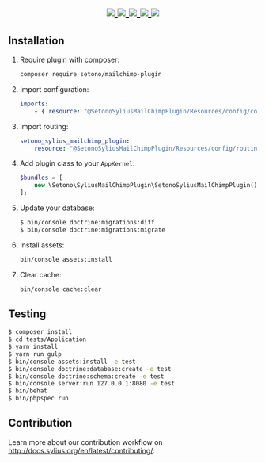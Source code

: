 <h1 align="center">
    <a href="https://packagist.org/packages/setono/sylius-mailchimp-plugin" title="License" target="_blank">
        <img src="https://img.shields.io/packagist/l/setono/sylius-mailchimp-plugin.svg" />
    </a>
    <a href="https://packagist.org/packages/setono/sylius-mailchimp-plugin" title="Version" target="_blank">
        <img src="https://img.shields.io/packagist/v/setono/sylius-mailchimp-plugin.svg" />
    </a>
    <a href="http://travis-ci.org/Setono/SyliusMailChimpPlugin" title="Build status" target="_blank">
            <img src="https://img.shields.io/travis/Setono/SyliusMailChimpPlugin/master.svg" />
        </a>
    <a href="https://scrutinizer-ci.com/g/Setono/SyliusMailChimpPlugin" title="Scrutinizer" target="_blank">
        <img src="https://img.shields.io/scrutinizer/g/Setono/SyliusMailChimpPlugin.svg" />
    </a>
    <a href="https://packagist.org/packages/setono/sylius-mailchimp-plugin" title="Total Downloads" target="_blank">
        <img src="https://poser.pugx.org/setono/sylius-mailchimp-plugin/downloads" />
    </a>
</h1>

## Installation

1. Require plugin with composer:

    ```bash
    composer require setono/mailchimp-plugin
    ```

2. Import configuration:

    ```yaml
    imports:
        - { resource: "@SetonoSyliusMailChimpPlugin/Resources/config/config.yml" }
    ```
3. Import routing:
   
    ```yaml
    setono_sylius_mailchimp_plugin:
        resource: "@SetonoSyliusMailChimpPlugin/Resources/config/routing.yml"
    ```

4. Add plugin class to your `AppKernel`:

    ```php
    $bundles = [
        new \Setono\SyliusMailChimpPlugin\SetonoSyliusMailChimpPlugin(),
    ];
    ```
5. Update your database:

    ```bash
    $ bin/console doctrine:migrations:diff
    $ bin/console doctrine:migrations:migrate
    ```

6. Install assets:

    ```bash
    bin/console assets:install
    ```

7. Clear cache:

    ```bash
    bin/console cache:clear
    ```
    
## Testing

```bash
$ composer install
$ cd tests/Application
$ yarn install
$ yarn run gulp
$ bin/console assets:install -e test
$ bin/console doctrine:database:create -e test
$ bin/console doctrine:schema:create -e test
$ bin/console server:run 127.0.0.1:8080 -e test
$ bin/behat
$ bin/phpspec run
```

## Contribution

Learn more about our contribution workflow on http://docs.sylius.org/en/latest/contributing/.
